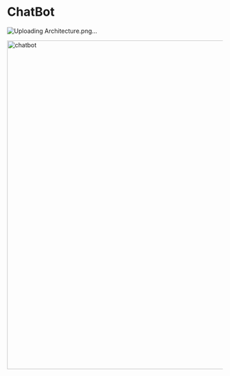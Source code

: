 # ChatBot
![Uploading Architecture.png…]()

<img width="1366" height="768" alt="chatbot" src="https://github.com/user-attachments/assets/a1b7e965-c1b6-4228-b2ba-149815376624" />

